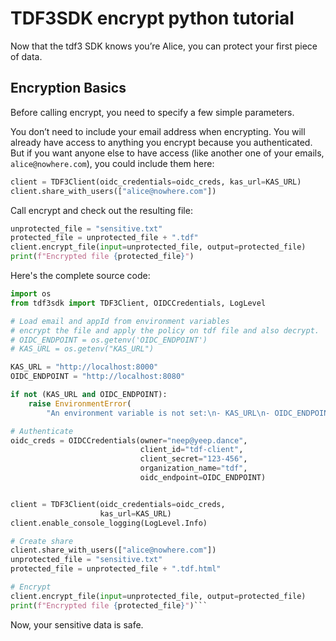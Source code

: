 # TDF3SDK encrypt python tutorial

Now that the tdf3 SDK knows you’re Alice, you can protect your first piece of data.

## Encryption Basics

Before calling encrypt, you need to specify a few simple parameters.

You don’t need to include your email address when encrypting. You will already have access to anything you encrypt because you authenticated. But if you want anyone else to have access (like another one of your emails, `alice@nowhere.com`), you could include them here:

```python
client = TDF3Client(oidc_credentials=oidc_creds, kas_url=KAS_URL)
client.share_with_users(["alice@nowhere.com"])
```

Call encrypt and check out the resulting file:

```python
unprotected_file = "sensitive.txt"
protected_file = unprotected_file + ".tdf"
client.encrypt_file(input=unprotected_file, output=protected_file)
print(f"Encrypted file {protected_file}")
```

Here's the complete source code:

```python
import os
from tdf3sdk import TDF3Client, OIDCCredentials, LogLevel

# Load email and appId from environment variables
# encrypt the file and apply the policy on tdf file and also decrypt.
# OIDC_ENDPOINT = os.getenv('OIDC_ENDPOINT')
# KAS_URL = os.getenv("KAS_URL")

KAS_URL = "http://localhost:8000"
OIDC_ENDPOINT = "http://localhost:8080"

if not (KAS_URL and OIDC_ENDPOINT):
    raise EnvironmentError(
        "An environment variable is not set:\n- KAS_URL\n- OIDC_ENDPOINT")

# Authenticate
oidc_creds = OIDCCredentials(owner="neep@yeep.dance",
                             client_id="tdf-client",
                             client_secret="123-456",
                             organization_name="tdf",
                             oidc_endpoint=OIDC_ENDPOINT)


client = TDF3Client(oidc_credentials=oidc_creds,
                    kas_url=KAS_URL)
client.enable_console_logging(LogLevel.Info)

# Create share
client.share_with_users(["alice@nowhere.com"])
unprotected_file = "sensitive.txt"
protected_file = unprotected_file + ".tdf.html"

# Encrypt
client.encrypt_file(input=unprotected_file, output=protected_file)
print(f"Encrypted file {protected_file}")```
```

Now, your sensitive data is safe.

